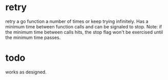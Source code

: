 # retry
retry a go function a number of times or keep trying infinitely.  Has a minimum time between function calls and can be signaled to stop.  Note: if the minimum time between calls hits, the stop flag won't be exercised until the minimum time passes.

# todo
works as designed.